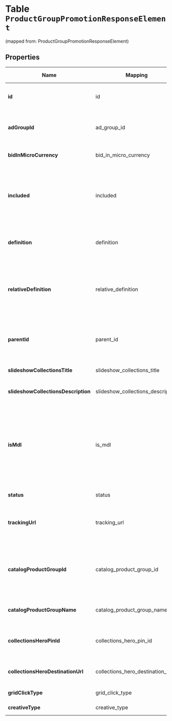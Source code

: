 
# Table `ProductGroupPromotionResponseElement`
(mapped from: ProductGroupPromotionResponseElement)

## Properties
Name | Mapping | SQL Type | Default | Type | Description | Notes
---- | ------- | -------- | ------- | ---- | ----------- | -----
**id** | id | text PRIMARY KEY |  | **kotlin.String** | ID of the product group promotion. |  [optional]
**adGroupId** | ad_group_id | text |  | **kotlin.String** | ID of the ad group the product group belongs to. |  [optional]
**bidInMicroCurrency** | bid_in_micro_currency | int |  | **kotlin.Int** | The bid in micro currency. |  [optional]
**included** | included | boolean |  | **kotlin.Boolean** | True if the group is BIDDABLE, false if it should be EXCLUDED from serving ads. |  [optional]
**definition** | definition | text |  | **kotlin.String** | The full product group definition path |  [optional]
**relativeDefinition** | relative_definition | text |  | **kotlin.String** | The definition of the product group, relative to its parent - an attribute name/value pair |  [optional]
**parentId** | parent_id | text |  | **kotlin.String** | The parent Product Group ID of this Product Group |  [optional]
**slideshowCollectionsTitle** | slideshow_collections_title | text |  | **kotlin.String** | Slideshow Collections Title |  [optional]
**slideshowCollectionsDescription** | slideshow_collections_description | text |  | **kotlin.String** | Slideshow Collections Description |  [optional]
**isMdl** | is_mdl | boolean |  | **kotlin.Boolean** | If set to true products promoted in this product group will use the Mobile Deep Link specified in your catalog |  [optional]
**status** | status | long |  | [**EntityStatus**](EntityStatus.md) |  |  [optional] [foreignkey]
**trackingUrl** | tracking_url | text |  | **kotlin.String** | Tracking template for proudct group promotions. 4000 limit |  [optional]
**catalogProductGroupId** | catalog_product_group_id | text |  | **kotlin.String** | ID of the catalogs product group that this product group promotion references |  [optional]
**catalogProductGroupName** | catalog_product_group_name | text |  | **kotlin.String** | Catalogs product group name |  [optional]
**collectionsHeroPinId** | collections_hero_pin_id | text |  | **kotlin.String** | Hero Pin ID if this PG is promoted as a Collection |  [optional]
**collectionsHeroDestinationUrl** | collections_hero_destination_url | text |  | **kotlin.String** | Collections Hero Destination Url |  [optional]
**gridClickType** | grid_click_type | long |  | [**GridClickType**](GridClickType.md) |  |  [optional] [foreignkey]
**creativeType** | creative_type | long |  | [**CreativeType**](CreativeType.md) |  |  [optional] [foreignkey]




















